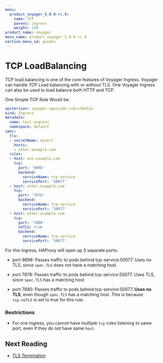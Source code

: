 ```yaml
---
menu:
  product_voyager_5.0.0-rc.9:
    name: TCP
    parent: ingress
    weight: 130
product_name: voyager
menu_name: product_voyager_5.0.0-rc.9
section_menu_id: guides
---
```



# TCP LoadBalancing
TCP load balancing is one of the core features of Voyager Ingress. Voyager can handle TCP Load balancing with or without TLS. One Voyager Ingress can also be used to load balance both HTTP and TCP.

One Simple TCP Rule Would be:

```yaml
apiVersion: voyager.appscode.com/v1beta1
kind: Ingress
metadata:
  name: test-ingress
  namespace: default
spec:
  tls:
  - secretName: mycert
    hosts:
    - other.example.com
  rules:
  - host: one.example.com
    tcp:
      port: '9898'
      backend:
        serviceName: tcp-service
        servicePort: '50077'
  - host: other.example.com
    tcp:
      port: '7878'
      backend:
        serviceName: tcp-service
        servicePort: '50077'
  - host: other.example.com
    tcp:
      port: '7800'
      noTLS: true
      backend:
        serviceName: tcp-service
        servicePort: '50077'
```

For this Ingress, HAProxy will open up 3 separate ports:
- port 9898: Passes traffic to pods behind tcp-service:50077. Uses no TLS, since `spec.TLS` does not have a matching host.

- port 7878: Passes traffic to pods behind tcp-service:50077. Uses TLS, since `spec.TLS` has a matching host.

- port 7880: Passes traffic to pods behind tcp-service:50077. __Uses no TLS__, even though `spec.TLS` has a matching host. This is because `tcp.noTLS` is set to true for this rule.

### Restrictions
 - For one Ingress, you cannot have multiple `tcp` rules listening to same port, even if they do not have same `host`.


## Next Reading
- [TLS Termination](tls.md)
